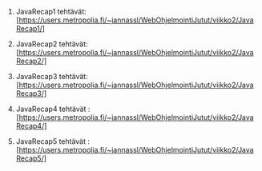 1. JavaRecap1 tehtävät: [https://users.metropolia.fi/~jannassl/WebOhjelmointiJutut/viikko2/JavaRecap1/]

2. JavaRecap2 tehtävät: [https://users.metropolia.fi/~jannassl/WebOhjelmointiJutut/viikko2/JavaRecap2/]

3. JavaRecap3 tehtävät: [https://users.metropolia.fi/~jannassl/WebOhjelmointiJutut/viikko2/JavaRecap3/]

4. JavaRecap4 tehtävät : [https://users.metropolia.fi/~jannassl/WebOhjelmointiJutut/viikko2/JavaRecap4/]

5. JavaRecap5 tehtävät : [https://users.metropolia.fi/~jannassl/WebOhjelmointiJutut/viikko2/JavaRecap5/]
